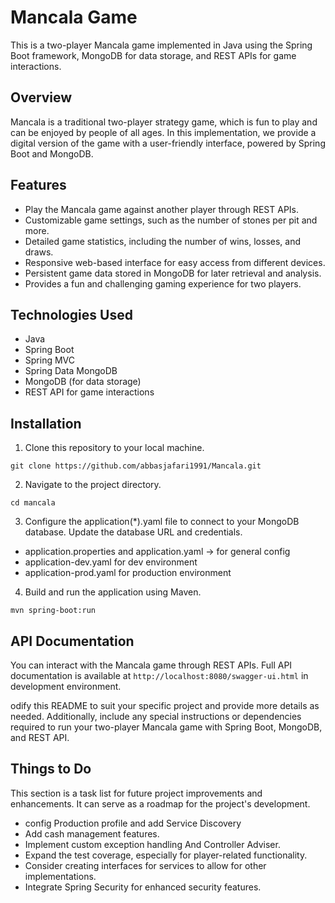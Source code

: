 # Mancala Game

This is a two-player Mancala game implemented in Java using the Spring Boot framework, MongoDB for data storage, and
REST APIs for game interactions.

## Overview

Mancala is a traditional two-player strategy game, which is fun to play and can be enjoyed by people of all ages. In
this implementation, we provide a digital version of the game with a user-friendly interface, powered by Spring Boot and
MongoDB.

## Features

- Play the Mancala game against another player through REST APIs.
- Customizable game settings, such as the number of stones per pit and more.
- Detailed game statistics, including the number of wins, losses, and draws.
- Responsive web-based interface for easy access from different devices.
- Persistent game data stored in MongoDB for later retrieval and analysis.
- Provides a fun and challenging gaming experience for two players.

## Technologies Used

- Java
- Spring Boot
- Spring MVC
- Spring Data MongoDB
- MongoDB (for data storage)
- REST API for game interactions

## Installation

1. Clone this repository to your local machine.

```
git clone https://github.com/abbasjafari1991/Mancala.git
```

2. Navigate to the project directory.

```
cd mancala
```

3. Configure the application(*).yaml file to connect to your MongoDB database. Update the database URL and credentials.

- application.properties and application.yaml -> for general config
- application-dev.yaml for dev environment
- application-prod.yaml for production environment

4. Build and run the application using Maven.

```
mvn spring-boot:run
```

## API Documentation

You can interact with the Mancala game through REST APIs. Full API documentation is available
at `http://localhost:8080/swagger-ui.html` in development environment.

odify this README to suit your specific project and provide more details as needed. Additionally, include any special
instructions or dependencies required to run your two-player Mancala game with Spring Boot, MongoDB, and REST API.

## Things to Do

This section is a task list for future project improvements and enhancements. It can serve as a roadmap for the
project's development.

- config Production profile and add Service Discovery
- Add cash management features.
- Implement custom exception handling And Controller Adviser.
- Expand the test coverage, especially for player-related functionality.
- Consider creating interfaces for services to allow for other implementations.
- Integrate Spring Security for enhanced security features.
